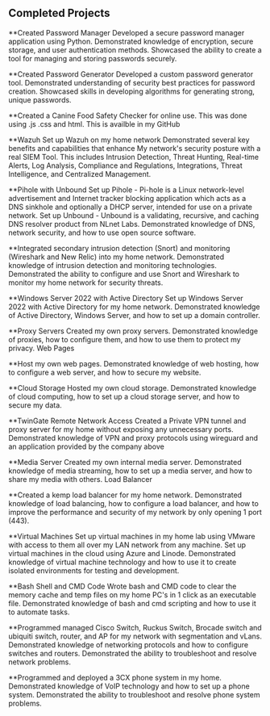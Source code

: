 ## **Completed Projects** ##


**Created Password Manager
Developed a secure password manager application using Python.
Demonstrated knowledge of encryption, secure storage, and user authentication methods.
Showcased the ability to create a tool for managing and storing passwords securely.

**Created Password Generator
Developed a custom password generator tool.
Demonstrated understanding of security best practices for password creation.
Showcased skills in developing algorithms for generating strong, unique passwords.

**Created a Canine Food Safety Checker for online use.
This was done using .js .css and html. 
This is availble in my GitHub

**Wazuh
Set up Wazuh on my home network 
Demonstrated several key benefits and capabilities that enhance My network's security posture with a real SIEM Tool. This includes Intrusion Detection, Threat Hunting, Real-time Alerts, Log Analysis, Compliance and Regulations, Integrations, Threat Intelligence, and Centralized Management.

**Pihole with Unbound
Set up Pihole - Pi-hole is a Linux network-level advertisement and Internet tracker blocking application which acts as a DNS sinkhole and optionally a DHCP server, intended for use on a private network.
Set up Unbound - Unbound is a validating, recursive, and caching DNS resolver product from NLnet Labs. 
Demonstrated knowledge of DNS, network security, and how to use open source software.

**Integrated secondary intrusion detection (Snort) and monitoring (Wireshark and New Relic) into my home network.
Demonstrated knowledge of intrusion detection and monitoring technologies.
Demonstrated the ability to configure and use Snort and Wireshark to monitor my home network for security threats.

**Windows Server 2022 with Active Directory
Set up Windows Server 2022 with Active Directory for my home network.
Demonstrated knowledge of Active Directory, Windows Server, and how to set up a domain controller.

**Proxy Servers
Created my own proxy servers.
Demonstrated knowledge of proxies, how to configure them, and how to use them to protect my privacy.
Web Pages

**Host my own web pages.
Demonstrated knowledge of web hosting, how to configure a web server, and how to secure my website.

**Cloud Storage
Hosted my own cloud storage.
Demonstrated knowledge of cloud computing, how to set up a cloud storage server, and how to secure my data.

**TwinGate Remote Network Access
Created a Private VPN tunnel and proxy server for my home without exposing any unnecessary ports.
Demonstrated knowledge of VPN and proxy protocols using wireguard and an application provided by the company above

**Media Server
Created my own internal media server.
Demonstrated knowledge of media streaming, how to set up a media server, and how to share my media with others.
Load Balancer

**Created a kemp load balancer for my home network.
Demonstrated knowledge of load balancing, how to configure a load balancer, and how to improve the performance and security of my network by only opening 1 port (443).

**Virtual Machines
Set up virtual machines in my home lab using VMware with access to them all over my LAN network from any machine.
Set up virtual machines in the cloud using Azure and Linode.
Demonstrated knowledge of virtual machine technology and how to use it to create isolated environments for testing and development.

**Bash Shell and CMD Code
Wrote bash and CMD code to clear the memory cache and temp files on my home PC's in 1 click as an executable file.
Demonstrated knowledge of bash and cmd scripting and how to use it to automate tasks.

**Programmed managed Cisco Switch, Ruckus Switch, Brocade switch and ubiquiti switch, router, and AP for my network with segmentation and  vLans.
Demonstrated knowledge of networking protocols and how to configure switches and routers.
Demonstrated the ability to troubleshoot and resolve network problems.

**Programmed and deployed a 3CX phone system in my home.
Demonstrated knowledge of VoIP technology and how to set up a phone system.
Demonstrated the ability to troubleshoot and resolve phone system problems.
